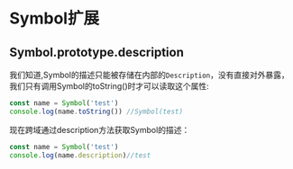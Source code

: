 # Symbol扩展
## Symbol.prototype.description
我们知道,Symbol的描述只能被存储在内部的```Description```，没有直接对外暴露，我们只有调用Symbol的toString()时才可以读取这个属性:
```js
const name = Symbol('test')
console.log(name.toString()) //Symbol(test)
```
现在跨域通过description方法获取Symbol的描述：
```js
const name = Symbol('test')
console.log(name.description)//test
```